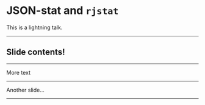 # JSON-stat and `rjstat`

This is a lightning talk.

-----

## Slide contents!

-----

More text

-----

Another slide...

-----
